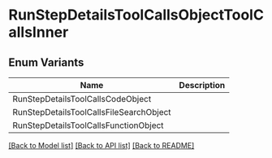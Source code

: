 # RunStepDetailsToolCallsObjectToolCallsInner

## Enum Variants

| Name | Description |
|---- | -----|
| RunStepDetailsToolCallsCodeObject |  |
| RunStepDetailsToolCallsFileSearchObject |  |
| RunStepDetailsToolCallsFunctionObject |  |

[[Back to Model list]](../README.md#documentation-for-models) [[Back to API list]](../README.md#documentation-for-api-endpoints) [[Back to README]](../README.md)


